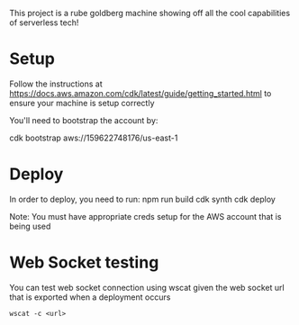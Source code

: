 This project is a rube goldberg machine showing off all the cool capabilities of serverless tech!

# Setup
Follow the instructions at https://docs.aws.amazon.com/cdk/latest/guide/getting_started.html to ensure your machine is setup correctly

You'll need to bootstrap the account by:

cdk bootstrap aws://159622748176/us-east-1

# Deploy
In order to deploy, you need to run:
npm run build
cdk synth
cdk deploy

Note: You must have appropriate creds setup for the AWS account that is being used

# Web Socket testing

You can test web socket connection using wscat given the web socket url that is exported when a deployment occurs

```
wscat -c <url>
```